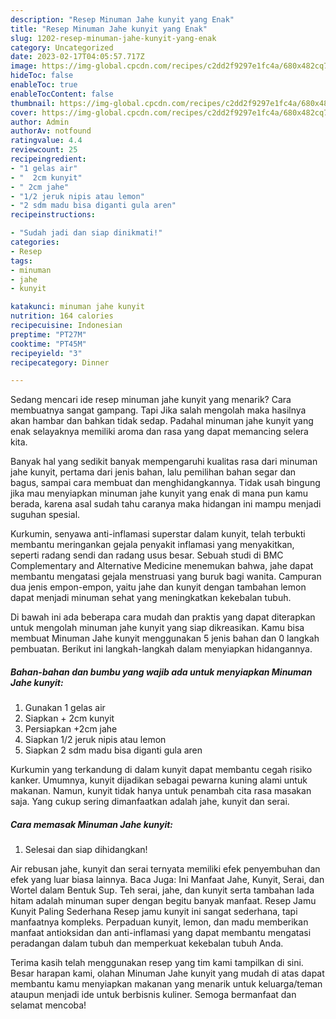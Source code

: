 ```yaml
---
description: "Resep Minuman Jahe kunyit yang Enak"
title: "Resep Minuman Jahe kunyit yang Enak"
slug: 1202-resep-minuman-jahe-kunyit-yang-enak
category: Uncategorized
date: 2023-02-17T04:05:57.717Z
image: https://img-global.cpcdn.com/recipes/c2dd2f9297e1fc4a/680x482cq70/minuman-jahe-kunyit-foto-resep-utama.jpg
hideToc: false
enableToc: true
enableTocContent: false
thumbnail: https://img-global.cpcdn.com/recipes/c2dd2f9297e1fc4a/680x482cq70/minuman-jahe-kunyit-foto-resep-utama.jpg
cover: https://img-global.cpcdn.com/recipes/c2dd2f9297e1fc4a/680x482cq70/minuman-jahe-kunyit-foto-resep-utama.jpg
author: Admin
authorAv: notfound
ratingvalue: 4.4
reviewcount: 25
recipeingredient:
- "1 gelas air"
- "  2cm kunyit"
- " 2cm jahe"
- "1/2 jeruk nipis atau lemon"
- "2 sdm madu bisa diganti gula aren"
recipeinstructions:

- "Sudah jadi dan siap dinikmati!"
categories:
- Resep
tags:
- minuman
- jahe
- kunyit

katakunci: minuman jahe kunyit 
nutrition: 164 calories
recipecuisine: Indonesian
preptime: "PT27M"
cooktime: "PT45M"
recipeyield: "3"
recipecategory: Dinner

---
```



Sedang mencari ide resep minuman jahe kunyit yang menarik? Cara membuatnya sangat gampang. Tapi Jika salah mengolah maka hasilnya akan hambar dan bahkan tidak sedap. Padahal minuman jahe kunyit yang enak selayaknya memiliki aroma dan rasa yang dapat memancing selera kita.


Banyak hal yang sedikit banyak mempengaruhi kualitas rasa dari minuman jahe kunyit, pertama dari jenis bahan, lalu pemilihan bahan segar dan bagus, sampai cara membuat dan menghidangkannya. Tidak usah bingung jika mau menyiapkan minuman jahe kunyit yang enak di mana pun kamu berada, karena asal sudah tahu caranya maka hidangan ini mampu menjadi suguhan spesial.

Kurkumin, senyawa anti-inflamasi superstar dalam kunyit, telah terbukti membantu meringankan gejala penyakit inflamasi yang menyakitkan, seperti radang sendi dan radang usus besar. Sebuah studi di BMC Complementary and Alternative Medicine menemukan bahwa, jahe dapat membantu mengatasi gejala menstruasi yang buruk bagi wanita. Campuran dua jenis empon-empon, yaitu jahe dan kunyit dengan tambahan lemon dapat menjadi minuman sehat yang meningkatkan kekebalan tubuh.


Di bawah ini ada beberapa cara mudah dan praktis yang dapat diterapkan untuk mengolah minuman jahe kunyit yang siap dikreasikan. Kamu bisa membuat Minuman Jahe kunyit menggunakan 5 jenis bahan dan 0 langkah pembuatan. Berikut ini langkah-langkah dalam menyiapkan hidangannya.

<!--inarticleads1-->

##### Bahan-bahan dan bumbu yang wajib ada untuk menyiapkan Minuman Jahe kunyit:

1. Gunakan 1 gelas air
1. Siapkan  + 2cm kunyit
1. Persiapkan  +2cm jahe
1. Siapkan 1/2 jeruk nipis atau lemon
1. Siapkan 2 sdm madu bisa diganti gula aren


Kurkumin yang terkandung di dalam kunyit dapat membantu cegah risiko kanker. Umumnya, kunyit dijadikan sebagai pewarna kuning alami untuk makanan. Namun, kunyit tidak hanya untuk penambah cita rasa masakan saja. Yang cukup sering dimanfaatkan adalah jahe, kunyit dan serai. 

<!--inarticleads2-->

##### Cara memasak Minuman Jahe kunyit:


1. Selesai dan siap dihidangkan!

Air rebusan jahe, kunyit dan serai ternyata memiliki efek penyembuhan dan efek yang luar biasa lainnya. Baca Juga: Ini Manfaat Jahe, Kunyit, Serai, dan Wortel dalam Bentuk Sup. Teh serai, jahe, dan kunyit serta tambahan lada hitam adalah minuman super dengan begitu banyak manfaat. Resep Jamu Kunyit Paling Sederhana Resep jamu kunyit ini sangat sederhana, tapi manfaatnya kompleks. Perpaduan kunyit, lemon, dan madu memberikan manfaat antioksidan dan anti-inflamasi yang dapat membantu mengatasi peradangan dalam tubuh dan memperkuat kekebalan tubuh Anda. 

Terima kasih telah menggunakan resep yang tim kami tampilkan di sini. Besar harapan kami, olahan Minuman Jahe kunyit yang mudah di atas dapat membantu kamu menyiapkan makanan yang menarik untuk keluarga/teman ataupun menjadi ide untuk berbisnis kuliner. Semoga bermanfaat dan selamat mencoba!
